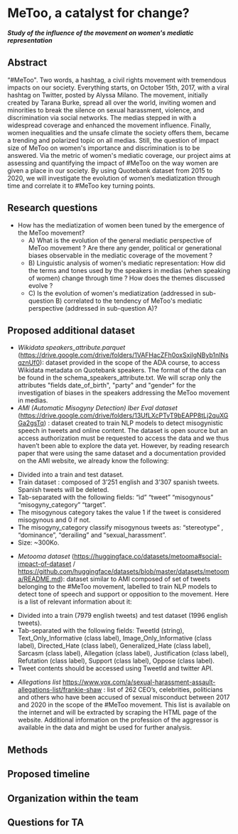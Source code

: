 # MeToo, a catalyst for change?
___Study of the influence of the movement on women's mediatic representation___
## Abstract
“#MeToo". Two words, a hashtag, a civil rights movement with tremendous impacts on our society. Everything starts, on October 15th, 2017, with a viral hashtag on Twitter, posted by Alyssa Milano. The movement, initially created by Tarana Burke, spread all over the world, inviting women and minorities to break the silence on sexual harassment, violence, and discrimination via social networks. The medias stepped in with a widespread coverage and enhanced the movement influence. Finally, women inequalities and the unsafe climate the society offers them, became a trending and polarized topic on all medias. Still, the question of impact size of MeToo on women's importance and discrimination is to be answered. Via the metric of women's mediatic coverage, our project aims at assessing and quantifying the impact of #MeToo on the way women are given a place in our society. By using Quotebank dataset from 2015 to 2020, we will investigate the evolution of women’s mediatization through time and correlate it to #MeToo key turning points.

## Research questions
* How has the mediatization of women been tuned by the emergence of the MeToo movement?
    * A) What is the evolution of the general mediatic perspective of MeToo movement ? Are there any gender, political or generational biases observable in the mediatic coverage of the movement ? 
    * B) Linguistic analysis of women's mediatic representation: How did the terms and tones used by the speakers in medias (when speaking of women) change through time ? How does the themes discussed evolve ? 
    * C) Is the evolution of women's mediatization (addressed in sub-question B) correlated to the tendency of MeToo's mediatic perspective (addressed in sub-question A)? 

## Proposed additional dataset
*  *Wikidata speakers_attribute.parquet* (https://drive.google.com/drive/folders/1VAFHacZFh0oxSxilgNByb1nlNsqznUf0): dataset provided in the scope of the ADA course, to access Wikidata metadata on Quotebank speakers. The format of the data can be found in the schema_speakers_attribute.txt. We will scrap only the attributes "fields date_of_birth", "party" and "gender" for the investigation of biases in the speakers addressing the MeToo movement in medias.
*  *AMI (Automatic Misogyny Detection) Iber Eval dataset* (https://drive.google.com/drive/folders/13UfLXcPTvT9bEAPP8tLj2quXGGa2gsTq) : dataset created to train NLP models to detect misogynistic speech in tweets and online content. The dataset is open source but an access authorization must be requested to access the data and we thus haven’t been able to explore the data yet. However, by reading research paper that were using the same dataset and a documentation provided on the AMI website, we already know the following:
- Divided into a train and test dataset.
- Train dataset : composed of 3’251 english and 3’307 spanish tweets. Spanish tweets will be deleted.
- Tab-separated with the following fields: “id” “tweet” “misogynous” “misogyny_category” “target”.
- The misogynous category takes the value 1 if the tweet is considered misogynous and 0 if not.
- The misogyny_category classify misogynous tweets as: “stereotype” , “dominance”, “derailing” and “sexual_harassment”.
- Size: ~300Ko.
* *Metooma dataset* (https://huggingface.co/datasets/metooma#social-impact-of-dataset / https://github.com/huggingface/datasets/blob/master/datasets/metooma/README.md): dataset similar to AMI composed of set of tweets belonging to the #MeToo movement, labelled to train NLP models to detect tone of speech and support or opposition to the movement. Here is a list of relevant information about it:
- Divided into a train (7979 english tweets) and test dataset (1996 english tweets).
- Tab-separated with the following fields: TweetId (string), Text_Only_Informative (class label), Image_Only_Informative (class label), Directed_Hate (class label), Generalized_Hate (class label), Sarcasm (class label), Allegation (class label), Justification (class label), Refutation (class label), Support (class label), Oppose (class label).
- Tweet contents should be accessed using TweetId and twitter API.
* *Allegations list* https://www.vox.com/a/sexual-harassment-assault-allegations-list/frankie-shaw : list of 262 CEO’s, celebrities, politicians and others who have been accused of sexual misconduct between 2017 and 2020 in the scope of the #MeToo movement. This list is available on the internet and will be extracted by scraping the HTML page of the website. Additional information on the profession of the aggressor is available in the data and might be used for further analysis. 

## Methods


## Proposed timeline

## Organization within the team
## Questions for TA


